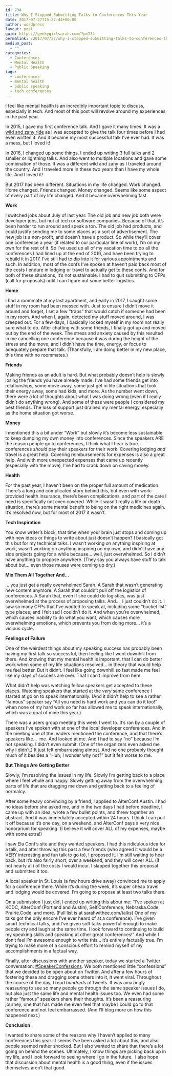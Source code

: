 ```yaml
---
id: 734
title: Why I Stopped Submitting Talks to Conferences This Year
date: 2017-07-27T15:37:44+00:00
author: wordpress
layout: post
guid: https://geekygirlsarah.com/?p=734
permalink: /2017/07/27/why-i-stopped-submitting-talks-to-conferences-this-year/
medium_post:
  - ""
categories:
  - Conferences
  - Mental Health
  - Public Speaking
tags:
  - conferences
  - mental health
  - public speaking
  - tech conferences
---
```

I feel like mental health is an incredibly important topic to discuss, especially in tech. And most of this post will revolve around my experiences in the past year.

In 2015, I gave my first conference talk. And I gave it many times. It was a <a href="https://geekygirlsarah.com/2016/03/07/my-adventures-of-my-first-year-of-conference-speaking/" target="_blank" rel="noopener noreferrer">wild and zany ride</a> as I was accepted to give the talk four times before I had even written it. And it became my most successful talk I&#8217;ve ever had. It was a mess, but I loved it!

In 2016, I changed up some things. I ended up writing 3 full talks and 2 smaller or lightning talks. And also went to multiple locations and gave some combination of those. It was a different wild and zany as I traveled around the country. And I traveled more in these two years than I have my whole life. And I loved it!

But 2017 has been different. Situations in my life changed. Work changed. Home changed. Friends changed. Money changed. Seems like some aspect of every part of my life changed. And it became overwhelming fast.

**Work**

I switched jobs about July of last year. The old job and new job both were developer jobs, but not at tech or software companies. Because of that, it&#8217;s been harder to run around and speak a ton. The old job had products, and could justify sending me to some places as a sort of advertisement. The new job is a non-profit, and doesn&#8217;t have a product. So while they&#8217;ll cover one conference a year (if related to our particular line of work), I&#8217;m on my own for the rest of it. So I&#8217;ve used up all of my vacation time to do all the conferences I had lined up at the end of 2016, and have been trying to rebuild it in 2017. I&#8217;ve still had to dip into it for various appointments and such. In addition, most of the confs I&#8217;ve spoken at haven&#8217;t paid back most of the costs I endure in lodging or travel to actually get to these confs. And for both of these situations, it&#8217;s not sustainable. I had to quit submitting to CFPs (call for proposals) until I can figure out some better logistics.

**Home**

I had a roommate at my last apartment, and early in 2017, I caught some stuff in my room had been messed with. Just to ensure I didn&#8217;t move it around and forget, I set a few &#8220;traps&#8221; that would catch if someone had been in my room. And when I, again, detected my stuff moved around, I was creeped out. For a few days, I basically locked myself in my room not really sure what to do. After chatting with some friends, I finally got up and moved out by the end of the week. The stress and anxiety caused by this resulted in me cancelling one conference because it was during the height of the stress and the move, and I didn&#8217;t have the time, energy, or focus to adequately prepare that talk. (Thankfully, I am doing better in my new place, this time with no roommates.)

**Friends**

Making friends as an adult is hard. But what probably doesn&#8217;t help is slowly losing the friends you have already made. I&#8217;ve had some friends get into relationships, some move away, some just get in life situations that took their energy away, some had kids, and more. As the number went down, there were a lot of thoughts about what I was doing wrong (even if I really didn&#8217;t do anything wrong). And some of these were people I considered my best friends. The loss of support just drained my mental energy, especially as the home situation got worse.

**Money**

I mentioned this a bit under &#8220;Work&#8221; but slowly it&#8217;s become less sustainable to keep dumping my own money into conferences. Since the speakers ARE the reason people go to conferences, I think what I hear is true&#8230;  conferences _should_ pay their speakers for their work. Covering lodging _and_ travel is a great help. Covering reimbursements for expenses is also a great help. And with more unexpected expenses that came up recently (especially with the move), I&#8217;ve had to crack down on saving money.

**Health**

For the past year, I haven&#8217;t been on the proper full amount of medication. There&#8217;s a long and complicated story behind this, but even with work-provided health insurance, there&#8217;s been complications, and part of the care I need is specifically not even covered. While it wasn&#8217;t really a life or death situation, there&#8217;s some mental benefit to being on the right medicines again. It&#8217;s resolved now, but for most of 2017 it wasn&#8217;t.

**Tech Inspiration**

You know writer&#8217;s block, that time when your brain just stops and coming up with new ideas or things to write about just doesn&#8217;t happen? I basically got this but for my technical talks. I wasn&#8217;t working on anything inspiring at work, wasn&#8217;t working on anything inspiring on my own, and didn&#8217;t have any side projects going for a while because&#8230; well, just overwhelmed. So I didn&#8217;t have anything to propose anywhere. (They say you always have stuff to talk about but&#8230; even those muses were coming up dry.)

**Mix Them All Together And&#8230;**

&#8230; you just get a really overwhelmed Sarah. A Sarah that wasn&#8217;t generating new content anymore. A Sarah that couldn&#8217;t pull off the logistics of conferences. A Sarah that, even if she could do logistics, was just overwhelmed at the process of proposing talks. And&#8230;  I just couldn&#8217;t do it. I saw so many CFPs that I&#8217;ve wanted to speak at, including some &#8220;bucket list&#8221; type places, and I felt sad I couldn&#8217;t do it. And when you&#8217;re overwhelmed, which causes inability to do what you want, which causes more overwhelming emotions, which prevents you from doing more&#8230; it&#8217;s a vicious cycle.

**Feelings of Failure**

One of the weirdest things about my speaking success has probably been having my first talk so successful, then feeling like I went downhill from there. And knowing that my mental health is important, that I can do better work when some of my life situations resolved&#8230; in theory that would help me feel better. But it didn&#8217;t. I feel like going downhill so fast made me feel like my days of success are over. That I can&#8217;t improve from here.

What didn&#8217;t help was watching fellow speakers get accepted to these places. Watching speakers that started at the _very_ same conference I started at go on to speak internationally. (And it didn&#8217;t help to see a rather &#8220;famous&#8221; speaker say &#8220;All you need is hard work and you can do it too!&#8221; when none of my hard work so far has allowed me to speak internationally, which was a goal of mine this year.)

There was a users group meeting this week I went to. It&#8217;s ran by a couple of speakers I&#8217;ve spoken with at one of the local developer conferences. And in the meeting one of the leaders mentioned the conference, and that there&#8217;s speakers like&#8230;  me. And looked at me. And I had to say &#8220;no&#8221; because I&#8217;m not speaking. I didn&#8217;t even submit. (One of the organizers even asked me why I didn&#8217;t.) It just felt embarrassing almost. And no one probably thought much of it besides a &#8220;Huh, I wonder why not?&#8221; but it felt worse to me.

**But Things Are Getting Better**

Slowly, I&#8217;m resolving the issues in my life. Slowly I&#8217;m getting back to a place where I feel whole and happy. Slowly getting away from the overwhelming parts of life that are dragging me down and getting back to a feeling of normalcy.

After some heavy convincing by a friend, I applied to AlterConf Austin. I had no ideas before she asked me, and in the two days I had before deadline, I came up with an idea, wrote a few bullet points, and threw together an abstract. And it was immediately accepted within 24 hours. I think I can pull it off because it&#8217;s one day, on a weekend, and AlterConf pays a very nice honorarium for speaking. (I believe it will cover ALL of my expenses, maybe with some extra!)

I saw Ela Conf&#8217;s site and they wanted speakers. I had this ridiculous idea for a talk, and after throwing this past a few friends (who agreed it would be a VERY interesting and fun talk to go to), I proposed it. I&#8217;m still waiting to hear back, but it&#8217;s also fairly short, over a weekend, and they will cover ALL (if not nearly all) of the costs I would incur. I slapped together this proposal and submitted it too.

A local speaker in St. Louis (a few hours drive away) convinced me to apply for a conference there. While it&#8217;s during the week, it&#8217;s super cheap travel and lodging would be covered. I&#8217;m going to propose at least two talks there.

On a submission I just did, I ended up writing this about me: &#8220;I’ve spoken at KCDC, AlterConf (Portland and Austin), Self.Conference, Nebraska.Code, Prairie.Code, and more. (Full list is at sarahwithee.com/talks) One of my talks got the only encore I’ve ever heard of at a conference). I’ve given smart technical talks, and I’ve given soft talks powerful enough to make people cry and laugh at the same time. I look forward to continuing to build my speaking skills and speaking at other great conferences!&#8221; And while I don&#8217;t feel I&#8217;m awesome enough to write this&#8230; it&#8217;s entirely factually true. I&#8217;m trying to make more of a conscious effort to remind myself of my accomplishments in a factual way.

Finally, after discussions with another speaker, today we started a Twitter conversation: <a href="https://twitter.com/hashtag/SpeakerConfessions" target="_blank" rel="noopener noreferrer">#SpeakerConfessions</a>. We both mentioned little &#8220;confessions&#8221; that we decided to be open about on Twitter. And after a few hours of fostering these and dragging some others into it, it went viral. Throughout the course of the day, I read _hundreds_ of tweets. It was amazingly reassuring to see so many people go through the same speaker issues I do, but also just the same life and mental health issues too. We even had some rather &#8220;famous&#8221; speakers share their thoughts. It&#8217;s been a reassuring journey, one that has made me even feel that maybe I could go to that conference and not feel embarrassed. (And I&#8217;ll blog more on how this happened next.)

**Conclusion**

I wanted to share some of the reasons why I haven&#8217;t applied to many conferences this year. It seems I&#8217;ve been asked a lot about this, and also people seemed rather shocked. But I also wanted to share that there&#8217;s a lot going on behind the scenes. Ultimately, I know things are picking back up in my life, and I look forward to seeing where I go in the future.  I also hope that discussion about mental health is a good thing, even if the issues themselves aren&#8217;t that good.